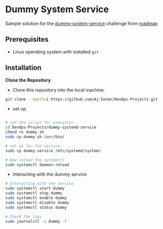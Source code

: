 # Dummy System Service

Sample solution for the [dummy-system-service](https://roadmap.sh/projects/dummy-systemd-service) challenge from [roadmap](https://roadmap.sh)

## Prerequisites

- Linux operating system with installed `git`

## Installation

**Clone the Repository**

- Clone this repository into the local machine.

```bash
git clone --depth=1 https://github.com/Aj-Seven/DevOps-Projects.git
```

- set up

```bash

# set the script for execution
cd DevOps-Projects/dummy-systemd-service
chmod +x dummy.sh
sudo cp dummy.sh /usr/bin/

# set up for the service
sudo cp dummy.service /etc/systemd/system/

# Now reload the systemctl
sudo systemctl daemon-reload
```

- Interacting with the dummy service

```bash
# Interacting with the service
sudo systemctl start dummy
sudo systemctl stop dummy
sudo systemctl enable dummy
sudo systemctl disable dummy
sudo systemctl status dummy

# Check the logs
sudo journalctl -u dummy -f
```
